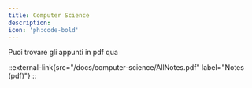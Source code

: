 ```yaml
---
title: Computer Science
description: 
icon: 'ph:code-bold'
---
```



Puoi trovare gli appunti in pdf qua

::external-link{src="/docs/computer-science/AllNotes.pdf" label="Notes (pdf)"}
::